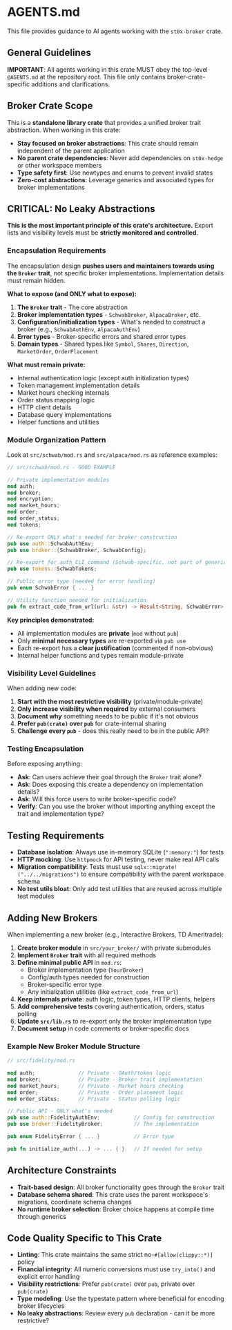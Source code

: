 # AGENTS.md

This file provides guidance to AI agents working with the `st0x-broker` crate.

## General Guidelines

**IMPORTANT**: All agents working in this crate MUST obey the top-level
`@AGENTS.md` at the repository root. This file only contains
broker-crate-specific additions and clarifications.

## Broker Crate Scope

This is a **standalone library crate** that provides a unified broker trait
abstraction. When working in this crate:

- **Stay focused on broker abstractions**: This crate should remain independent
  of the parent application
- **No parent crate dependencies**: Never add dependencies on `st0x-hedge` or
  other workspace members
- **Type safety first**: Use newtypes and enums to prevent invalid states
- **Zero-cost abstractions**: Leverage generics and associated types for broker
  implementations

## CRITICAL: No Leaky Abstractions

**This is the most important principle of this crate's architecture.** Export
lists and visibility levels must be **strictly monitored and controlled**.

### Encapsulation Requirements

The encapsulation design **pushes users and maintainers towards using the
`Broker` trait**, not specific broker implementations. Implementation details
must remain hidden.

**What to expose (and ONLY what to expose):**

1. **The `Broker` trait** - The core abstraction
2. **Broker implementation types** - `SchwabBroker`, `AlpacaBroker`, etc.
3. **Configuration/initialization types** - What's needed to construct a broker
   (e.g., `SchwabAuthEnv`, `AlpacaAuthEnv`)
4. **Error types** - Broker-specific errors and shared error types
5. **Domain types** - Shared types like `Symbol`, `Shares`, `Direction`,
   `MarketOrder`, `OrderPlacement`

**What must remain private:**

- Internal authentication logic (except auth initialization types)
- Token management implementation details
- Market hours checking internals
- Order status mapping logic
- HTTP client details
- Database query implementations
- Helper functions and utilities

### Module Organization Pattern

Look at `src/schwab/mod.rs` and `src/alpaca/mod.rs` as reference examples:

```rust
// src/schwab/mod.rs - GOOD EXAMPLE

// Private implementation modules
mod auth;
mod broker;
mod encryption;
mod market_hours;
mod order;
mod order_status;
mod tokens;

// Re-export ONLY what's needed for broker construction
pub use auth::SchwabAuthEnv;
pub use broker::{SchwabBroker, SchwabConfig};

// Re-export for auth CLI command (Schwab-specific, not part of generic broker API)
pub use tokens::SchwabTokens;

// Public error type (needed for error handling)
pub enum SchwabError { ... }

// Utility function needed for initialization
pub fn extract_code_from_url(url: &str) -> Result<String, SchwabError> { ... }
```

**Key principles demonstrated:**

- All implementation modules are **private** (`mod` without `pub`)
- Only **minimal necessary types** are re-exported via `pub use`
- Each re-export has a **clear justification** (commented if non-obvious)
- Internal helper functions and types remain module-private

### Visibility Level Guidelines

When adding new code:

1. **Start with the most restrictive visibility** (private/module-private)
2. **Only increase visibility when required** by external consumers
3. **Document why** something needs to be public if it's not obvious
4. **Prefer `pub(crate)` over `pub`** for crate-internal sharing
5. **Challenge every `pub`** - does this really need to be in the public API?

### Testing Encapsulation

Before exposing anything:

- **Ask**: Can users achieve their goal through the `Broker` trait alone?
- **Ask**: Does exposing this create a dependency on implementation details?
- **Ask**: Will this force users to write broker-specific code?
- **Verify**: Can you use the broker without importing anything except the trait
  and implementation type?

## Testing Requirements

- **Database isolation**: Always use in-memory SQLite (`":memory:"`) for tests
- **HTTP mocking**: Use `httpmock` for API testing, never make real API calls
- **Migration compatibility**: Tests must use `sqlx::migrate!("../../migrations")`
  to ensure compatibility with the parent workspace schema
- **No test utils bloat**: Only add test utilities that are reused across
  multiple test modules

## Adding New Brokers

When implementing a new broker (e.g., Interactive Brokers, TD Ameritrade):

1. **Create broker module** in `src/your_broker/` with private submodules
2. **Implement `Broker` trait** with all required methods
3. **Define minimal public API** in `mod.rs`:
   - Broker implementation type (`YourBroker`)
   - Config/auth types needed for construction
   - Broker-specific error type
   - Any initialization utilities (like `extract_code_from_url`)
4. **Keep internals private**: auth logic, token types, HTTP clients, helpers
5. **Add comprehensive tests** covering authentication, orders, status polling
6. **Update `src/lib.rs`** to re-export only the broker implementation type
7. **Document setup** in code comments or broker-specific docs

### Example New Broker Module Structure

```rust
// src/fidelity/mod.rs

mod auth;              // Private - OAuth/token logic
mod broker;            // Private - Broker trait implementation
mod market_hours;      // Private - Market hours checking
mod order;             // Private - Order placement logic
mod order_status;      // Private - Status polling logic

// Public API - ONLY what's needed
pub use auth::FidelityAuthEnv;           // Config for construction
pub use broker::FidelityBroker;          // The implementation

pub enum FidelityError { ... }           // Error type

pub fn initialize_auth(...) -> ... { }   // If needed for setup
```

## Architecture Constraints

- **Trait-based design**: All broker functionality goes through the `Broker`
  trait
- **Database schema shared**: This crate uses the parent workspace's migrations,
  coordinate schema changes
- **No runtime broker selection**: Broker choice happens at compile time through
  generics

## Code Quality Specific to This Crate

- **Linting**: This crate maintains the same strict no-`#[allow(clippy::*)]`
  policy
- **Financial integrity**: All numeric conversions must use `try_into()` and
  explicit error handling
- **Visibility restrictions**: Prefer `pub(crate)` over `pub`, private over
  `pub(crate)`
- **Type modeling**: Use the typestate pattern where beneficial for encoding
  broker lifecycles
- **No leaky abstractions**: Review every `pub` declaration - can it be more
  restrictive?
